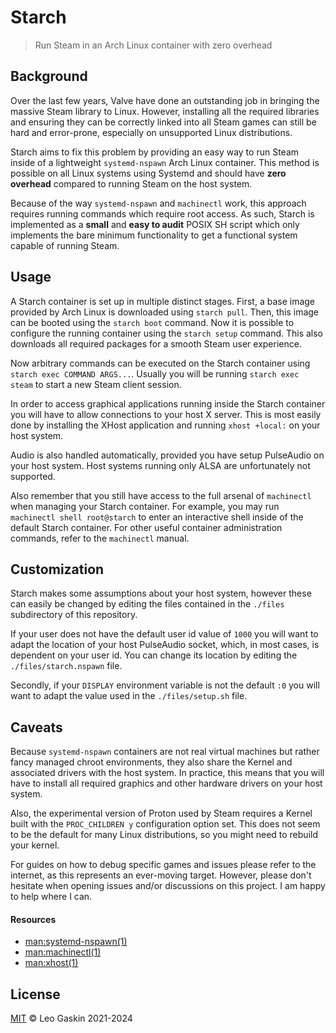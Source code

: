 # Starch
> Run Steam in an Arch Linux container with zero overhead

## Background

Over the last few years, Valve have done an outstanding job in bringing the massive Steam library to Linux.
However, installing all the required libraries and ensuring they can be correctly linked into all Steam games can still be hard and error-prone, especially on unsupported Linux distributions.

Starch aims to fix this problem by providing an easy way to run Steam inside of a lightweight `systemd-nspawn` Arch Linux container.
This method is possible on all Linux systems using Systemd and should have **zero overhead** compared to running Steam on the host system.

Because of the way `systemd-nspawn` and `machinectl` work, this approach requires running commands which require root access.
As such, Starch is implemented as a **small** and **easy to audit** POSIX SH script which only implements the bare minimum functionality to get a functional system capable of running Steam.

## Usage

A Starch container is set up in multiple distinct stages.
First, a base image provided by Arch Linux is downloaded using `starch pull`.
Then, this image can be booted using the `starch boot` command.
Now it is possible to configure the running container using the `starch setup` command. This also downloads all required packages for a smooth Steam user experience.

Now arbitrary commands can be executed on the Starch container using `starch exec COMMAND ARGS...`. Usually you will be running `starch exec steam` to start a new Steam client session.

In order to access graphical applications running inside the Starch container you will have to allow connections to your host X server.
This is most easily done by installing the XHost application and running `xhost +local:` on your host system.

Audio is also handled automatically, provided you have setup PulseAudio on your host system.
Host systems running only ALSA are unfortunately not supported.

Also remember that you still have access to the full arsenal of `machinectl` when managing your Starch container.
For example, you may run `machinectl shell root@starch` to enter an interactive shell inside of the default Starch container.
For other useful container administration commands, refer to the `machinectl` manual.

## Customization

Starch makes some assumptions about your host system, however these can easily be changed by editing the files contained in the `./files` subdirectory of this repository.

If your user does not have the default user id value of `1000` you will want to adapt the location of your host PulseAudio socket, which, in most cases, is dependent on your user id.
You can change its location by editing the `./files/starch.nspawn` file.

Secondly, if your `DISPLAY` environment variable is not the default `:0` you will want to adapt the value used in the `./files/setup.sh` file.

## Caveats

Because `systemd-nspawn` containers are not real virtual machines but rather fancy managed chroot environments, they also share the Kernel and associated drivers with the host system.
In practice, this means that you will have to install all required graphics and other hardware drivers on your host system.

Also, the experimental version of Proton used by Steam requires a Kernel built with the `PROC_CHILDREN y` configuration option set.
This does not seem to be the default for many Linux distributions, so you might need to rebuild your kernel.

For guides on how to debug specific games and issues please refer to the internet, as this represents an ever-moving target.
However, please don't hesitate when opening issues and/or discussions on this project.
I am happy to help where I can.

#### Resources

+ [man:systemd-nspawn(1)](https://www.freedesktop.org/software/systemd/man/systemd-nspawn.html)
+ [man:machinectl(1)](https://www.freedesktop.org/software/systemd/man/machinectl.html)
+ [man:xhost(1)](https://www.x.org/archive/X11R6.8.1/doc/xhost.1.html)

## License

[MIT](./LICENSE) © Leo Gaskin 2021-2024
